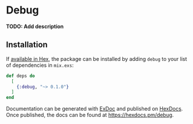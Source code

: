 # Debug

**TODO: Add description**

## Installation

If [available in Hex](https://hex.pm/docs/publish), the package can be installed
by adding `debug` to your list of dependencies in `mix.exs`:

```elixir
def deps do
  [
    {:debug, "~> 0.1.0"}
  ]
end
```

Documentation can be generated with [ExDoc](https://github.com/elixir-lang/ex_doc)
and published on [HexDocs](https://hexdocs.pm). Once published, the docs can
be found at <https://hexdocs.pm/debug>.


